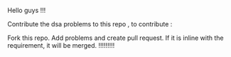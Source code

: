 Hello guys !!!

Contribute the dsa problems to this repo , to contribute :

Fork this repo. Add problems and create pull request. If it is inline with the requirement, it will be merged. !!!!!!!!!
